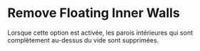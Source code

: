 Remove Floating Inner Walls
====
Lorsque cette option est activée, les parois intérieures qui sont complètement au-dessus du vide sont supprimées.